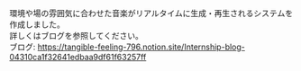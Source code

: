 環境や場の雰囲気に合わせた音楽がリアルタイムに生成・再生されるシステムを作成しました。  
詳しくはブログを参照してください。  
ブログ: https://tangible-feeling-796.notion.site/Internship-blog-04310ca1f32641edbaa9df61f63257ff


